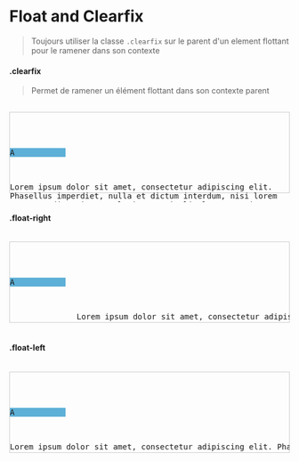 # Float and Clearfix

> Toujours utiliser la classe `.clearfix` sur le parent d'un element flottant pour le ramener dans son contexte

#### .clearfix

> Permet de ramener un élément flottant dans son contexte parent

<pre class="docsify-example">
  <div style="height: 144px;border:1px solid #CCC;">
    <div class="clearfix">
      <div class="p12 text-center" style="width: 100px;background-color: #5DB0D7">A</div>
      <p style="white-space: initial;">Lorem ipsum dolor sit amet, consectetur adipiscing elit. Phasellus imperdiet, nulla et dictum interdum, nisi lorem egestas odio, vitae scelerisque enim ligula venenatis dolor. Maecenas nisl est, ultrices nec congue eget, auctor vitae massa. Fusce luctus vestibulum augue ut aliquet. Mauris ante ligula, facilisis sed ornare eu, lobortis in odio. Praesent convallis urna a lacus interdum ut hendrerit risus congue. Nunc sagittis dictum nisi, sed ullamcorper ipsum dignissim ac...</p>
    </div>
  </div>
</pre>

#### .float-right

<pre class="docsify-example">
  <div style="height: 144px;border:1px solid #CCC;">
    <div class="clearfix">
      <div class="p12 text-center float-left" style="width: 100px;background-color: #5DB0D7">A</div>
      <p style="margin-left:120px;">Lorem ipsum dolor sit amet, consectetur adipiscing elit. Phasellus imperdiet, nulla et dictum interdum, nisi lorem egestas odio, vitae scelerisque enim ligula venenatis dolor. Maecenas nisl est, ultrices nec congue eget, auctor vitae massa. Fusce luctus vestibulum augue ut aliquet. Mauris ante ligula, facilisis sed ornare eu, lobortis in odio. Praesent convallis urna a lacus interdum ut hendrerit risus congue. Nunc sagittis dictum nisi, sed ullamcorper ipsum dignissim ac...</p>
    </div>
  </div>
</pre>

#### .float-left

<pre class="docsify-example">
  <div style="height: 144px;border:1px solid #CCC;">
    <div class="clearfix">
      <div class="p12 text-center float-right" style="width: 100px;background-color: #5DB0D7">A</div>
      <p style="margin-right:120px;">Lorem ipsum dolor sit amet, consectetur adipiscing elit. Phasellus imperdiet, nulla et dictum interdum, nisi lorem egestas odio, vitae scelerisque enim ligula venenatis dolor. Maecenas nisl est, ultrices nec congue eget, auctor vitae massa. Fusce luctus vestibulum augue ut aliquet. Mauris ante ligula, facilisis sed ornare eu, lobortis in odio. Praesent convallis urna a lacus interdum ut hendrerit risus congue. Nunc sagittis dictum nisi, sed ullamcorper ipsum dignissim ac...</p>
    </div>
  </div>
</pre>
